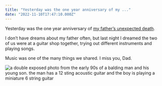 ```yaml
---
title: "Yesterday was the one year anniversary of my ..."
date: "2022-11-10T17:47:10.000Z"
---
```


Yesterday was the one year anniversary of [my father’s unexpected death](https://nicksimson.com/posts/2021-boone/).

I don’t have dreams about my father often, but last night I dreamed the two of us were at a guitar shop together, trying out different instruments and playing songs.

Music was one of the many things we shared. I miss you, Dad.

![a double exposed photo from the early 90s of a balding man and his young son. the man has a 12 sting acoustic guitar and the boy is playing a miniature 6 string guitar](images/7518f68505.jpg)
